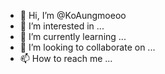 - 👋 Hi, I’m @KoAungmoeoo
- 👀 I’m interested in ...
- 🌱 I’m currently learning ...
- 💞️ I’m looking to collaborate on ...
- 📫 How to reach me ...

<!---
KoAungmoeoo/KoAungmoeoo is a ✨ special ✨ repository because its `README.md` (this file) appears on your GitHub profile.
You can click the Preview link to take a look at your changes.
--->
